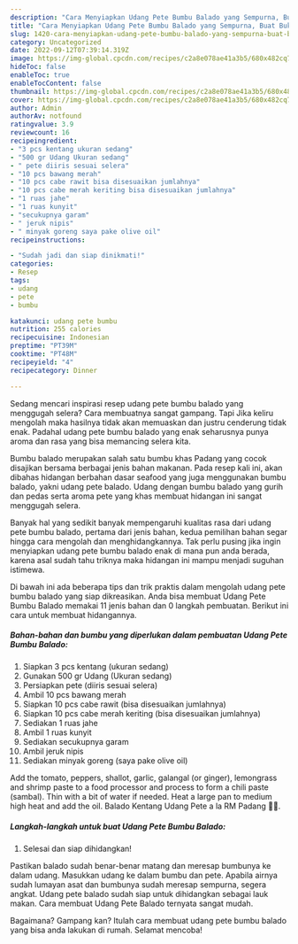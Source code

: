 ```yaml
---
description: "Cara Menyiapkan Udang Pete Bumbu Balado yang Sempurna, Buat Buka Puasa Enak"
title: "Cara Menyiapkan Udang Pete Bumbu Balado yang Sempurna, Buat Buka Puasa Enak"
slug: 1420-cara-menyiapkan-udang-pete-bumbu-balado-yang-sempurna-buat-buka-puasa-enak
category: Uncategorized
date: 2022-09-12T07:39:14.319Z
image: https://img-global.cpcdn.com/recipes/c2a8e078ae41a3b5/680x482cq70/udang-pete-bumbu-balado-foto-resep-utama.jpg
hideToc: false
enableToc: true
enableTocContent: false
thumbnail: https://img-global.cpcdn.com/recipes/c2a8e078ae41a3b5/680x482cq70/udang-pete-bumbu-balado-foto-resep-utama.jpg
cover: https://img-global.cpcdn.com/recipes/c2a8e078ae41a3b5/680x482cq70/udang-pete-bumbu-balado-foto-resep-utama.jpg
author: Admin
authorAv: notfound
ratingvalue: 3.9
reviewcount: 16
recipeingredient:
- "3 pcs kentang ukuran sedang"
- "500 gr Udang Ukuran sedang"
- " pete diiris sesuai selera"
- "10 pcs bawang merah"
- "10 pcs cabe rawit bisa disesuaikan jumlahnya"
- "10 pcs cabe merah keriting bisa disesuaikan jumlahnya"
- "1 ruas jahe"
- "1 ruas kunyit"
- "secukupnya garam"
- " jeruk nipis"
- " minyak goreng saya pake olive oil"
recipeinstructions:

- "Sudah jadi dan siap dinikmati!"
categories:
- Resep
tags:
- udang
- pete
- bumbu

katakunci: udang pete bumbu 
nutrition: 255 calories
recipecuisine: Indonesian
preptime: "PT39M"
cooktime: "PT48M"
recipeyield: "4"
recipecategory: Dinner

---
```



Sedang mencari inspirasi resep udang pete bumbu balado yang menggugah selera? Cara membuatnya sangat gampang. Tapi Jika keliru mengolah maka hasilnya tidak akan memuaskan dan justru cenderung tidak enak. Padahal udang pete bumbu balado yang enak seharusnya punya aroma dan rasa yang bisa memancing selera kita.


Bumbu balado merupakan salah satu bumbu khas Padang yang cocok disajikan bersama berbagai jenis bahan makanan. Pada resep kali ini, akan dibahas hidangan berbahan dasar seafood yang juga menggunakan bumbu balado, yakni udang pete balado. Udang dengan bumbu balado yang gurih dan pedas serta aroma pete yang khas membuat hidangan ini sangat menggugah selera.

Banyak hal yang sedikit banyak mempengaruhi kualitas rasa dari udang pete bumbu balado, pertama dari jenis bahan, kedua pemilihan bahan segar hingga cara mengolah dan menghidangkannya. Tak perlu pusing jika ingin menyiapkan udang pete bumbu balado enak di mana pun anda berada, karena asal sudah tahu triknya maka hidangan ini mampu menjadi suguhan istimewa.


Di bawah ini ada beberapa tips dan trik praktis dalam mengolah udang pete bumbu balado yang siap dikreasikan. Anda bisa membuat Udang Pete Bumbu Balado memakai 11 jenis bahan dan 0 langkah pembuatan. Berikut ini cara untuk membuat hidangannya.

<!--inarticleads1-->

##### Bahan-bahan dan bumbu yang diperlukan dalam pembuatan Udang Pete Bumbu Balado:

1. Siapkan 3 pcs kentang (ukuran sedang)
1. Gunakan 500 gr Udang (Ukuran sedang)
1. Persiapkan  pete (diiris sesuai selera)
1. Ambil 10 pcs bawang merah
1. Siapkan 10 pcs cabe rawit (bisa disesuaikan jumlahnya)
1. Siapkan 10 pcs cabe merah keriting (bisa disesuaikan jumlahnya)
1. Sediakan 1 ruas jahe
1. Ambil 1 ruas kunyit
1. Sediakan secukupnya garam
1. Ambil  jeruk nipis
1. Sediakan  minyak goreng (saya pake olive oil)


Add the tomato, peppers, shallot, garlic, galangal (or ginger), lemongrass and shrimp paste to a food processor and process to form a chili paste (sambal). Thin with a bit of water if needed. Heat a large pan to medium high heat and add the oil. Balado Kentang Udang Pete a la RM Padang 👍🏼. 

<!--inarticleads2-->

##### Langkah-langkah untuk buat Udang Pete Bumbu Balado:


1. Selesai dan siap dihidangkan!

Pastikan balado sudah benar-benar matang dan meresap bumbunya ke dalam udang. Masukkan udang ke dalam bumbu dan pete. Apabila airnya sudah lumayan asat dan bumbunya sudah meresap sempurna, segera angkat. Udang pete balado sudah siap untuk dihidangkan sebagai lauk makan. Cara membuat Udang Pete Balado ternyata sangat mudah. 

Bagaimana? Gampang kan? Itulah cara membuat udang pete bumbu balado yang bisa anda lakukan di rumah. Selamat mencoba!
